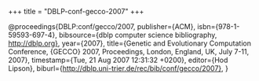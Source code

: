 +++
title = "DBLP-conf-gecco-2007"
+++

@proceedings{DBLP:conf/gecco/2007,
   publisher={ACM},
   isbn={978-1-59593-697-4},
   bibsource={dblp computer science bibliography, http://dblp.org},
   year={2007},
   title={Genetic and Evolutionary Computation Conference, {GECCO} 2007, Proceedings, London, England, UK, July 7-11, 2007},
   timestamp={Tue, 21 Aug 2007 12:31:32 +0200},
   editor={Hod Lipson},
   biburl={http://dblp.uni-trier.de/rec/bib/conf/gecco/2007},
}
